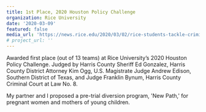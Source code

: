 ```yaml
---
title: 1st Place, 2020 Houston Policy Challenge
organization: Rice University
date: '2020-03-09'
featured: false
media_url: 'https://news.rice.edu/2020/03/02/rice-students-tackle-criminal-justice-reform-at-houston-policy-challenge/'
# project_url: ''
---
```


Awarded first place (out of 13 teams) at Rice University’s 2020 Houston Policy Challenge. Judged by Harris County Sheriff Ed Gonzalez, Harris County District Attorney Kim Ogg, U.S. Magistrate Judge Andrew Edison, Southern District of Texas, and Judge Franklin Bynum, Harris County Criminal Court at Law No. 8.

My partner and I proposed a pre-trial diversion program, 'New Path,' for pregnant women and mothers of young children.